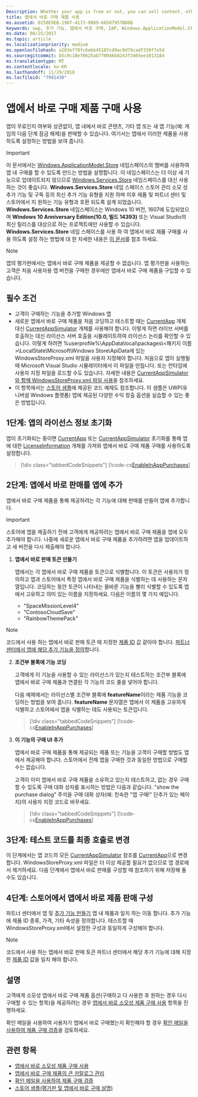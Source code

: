 ```yaml
---
Description: Whether your app is free or not, you can sell content, other apps, or new app functionality (such as unlocking the next level of a game) from right within the app. Here we show you how to enable these products in your app.
title: 앱에서 바로 구매 제품 사용
ms.assetid: D158E9EB-1907-4173-9889-66507957BD6B
keywords: uwp, 추가 기능, 앱에서 바로 구매, IAP, Windows.ApplicationModel.Store
ms.date: 08/25/2017
ms.topic: article
ms.localizationpriority: medium
ms.openlocfilehash: a203ef79fc6ebb45107cd9ac9d79cadf330f7a5d
ms.sourcegitcommit: b5c9c18e70625ab770946b8243f3465ee1013184
ms.translationtype: MT
ms.contentlocale: ko-KR
ms.lasthandoff: 11/29/2018
ms.locfileid: "7991430"
---
```

# <a name="enable-in-app-product-purchases"></a>앱에서 바로 구매 제품 구매 사용

앱이 무료인지 여부와 상관없이, 앱 내에서 바로 콘텐츠, 기타 앱 또는 새 앱 기능(예: 게임의 다음 단계 잠금 해제)을 판매할 수 있습니다. 여기서는 앱에서 이러한 제품을 사용하도록 설정하는 방법을 보여 줍니다.

> [!IMPORTANT]
> 이 문서에서는 [Windows.ApplicationModel.Store](https://msdn.microsoft.com/library/windows/apps/windows.applicationmodel.store.aspx) 네임스페이스의 멤버를 사용하여 앱 내 구매를 할 수 있도록 만드는 방법을 설명합니다. 이 네임스페이스는 더 이상 새 기능으로 업데이트되지 않으므로 [Windows.Services.Store](https://msdn.microsoft.com/library/windows/apps/windows.services.store.aspx) 네임스페이스를 대신 사용하는 것이 좋습니다. **Windows.Services.Store** 네임 스페이스 스토어 관리 소모 성 추가 기능 및 구독 등의 최신 추가 기능 유형을 지원 하며 이후 제품 및 파트너 센터 및 스토어에서 지 원하는 기능 유형과 호환 되도록 설계 되었습니다. **Windows.Services.Store** 네임스페이스는 Windows 10 버전, 1607에 도입되었으며 **Windows 10 Anniversary Edition(10.0, 빌드 14393)** 또는 Visual Studio의 최신 릴리스를 대상으로 하는 프로젝트에만 사용할 수 있습니다. **Windows.Services.Store** 네임 스페이스를 사용 하 여 앱에서 바로 제품 구매를 사용 하도록 설정 하는 방법에 대 한 자세한 내용은 [이 문서](enable-in-app-purchases-of-apps-and-add-ons.md)를 참조 하세요.

> [!NOTE]
> 앱의 평가판에서는 앱에서 바로 구매 제품을 제공할 수 없습니다. 앱 평가판을 사용하는 고객은 처음 사용자용 앱 버전을 구매한 경우에만 앱에서 바로 구매 제품을 구입할 수 있습니다.

## <a name="prerequisites"></a>필수 조건

-   고객이 구매하는 기능을 추가할 Windows 앱
-   새로운 앱에서 바로 구매 제품을 처음 코딩하고 테스트할 때는 [CurrentApp](https://msdn.microsoft.com/library/windows/apps/hh779765) 개체 대신 [CurrentAppSimulator](https://msdn.microsoft.com/library/windows/apps/hh779766) 개체를 사용해야 합니다. 이렇게 하면 라이브 서버를 호출하는 대신 라이선스 서버 호출을 시뮬레이트하여 라이선스 논리를 확인할 수 있습니다. 이렇게 하려면 %userprofile%\\AppData\\local\\packages\\&lt;패키지 이름&gt;\\LocalState\\Microsoft\\Windows Store\\ApiData에 있는 WindowsStoreProxy.xml 파일을 사용자 지정해야 합니다. 처음으로 앱이 실행될 때 Microsoft Visual Studio 시뮬레이터에서 이 파일을 만듭니다. 또는 런타임에 사용자 지정 파일을 로드할 수도 있습니다. 자세한 내용은 [CurrentAppSimulator와 함께 WindowsStoreProxy.xml 파일 사용](in-app-purchases-and-trials-using-the-windows-applicationmodel-store-namespace.md#proxy)을 참조하세요.
-   이 항목에서는 [스토어 샘플](https://github.com/Microsoft/Windows-universal-samples/tree/win10-1507/Samples/Store)에 제공된 코드 예제도 참조합니다. 이 샘플은 UWP(유니버설 Windows 플랫폼) 앱에 제공된 다양한 수익 창출 옵션을 실습할 수 있는 좋은 방법입니다.

## <a name="step-1-initialize-the-license-info-for-your-app"></a>1단계: 앱의 라이선스 정보 초기화

앱이 초기화되는 중이면 [CurrentApp](https://msdn.microsoft.com/library/windows/apps/hh779765) 또는 [CurrentAppSimulator](https://msdn.microsoft.com/library/windows/apps/hh779766) 초기화를 통해 앱에 대한 [LicenseInformation](https://msdn.microsoft.com/library/windows/apps/br225157) 개체를 가져와 앱에서 바로 구매 제품 구매를 사용하도록 설정합니다.

> [!div class="tabbedCodeSnippets"]
[!code-cs[EnableInAppPurchases](./code/InAppPurchasesAndLicenses/cs/EnableInAppPurchases.cs#InitializeLicenseTest)]

## <a name="step-2-add-the-in-app-offers-to-your-app"></a>2단계: 앱에서 바로 판매를 앱에 추가

앱에서 바로 구매 제품을 통해 제공하려는 각 기능에 대해 판매를 만들어 앱에 추가합니다.

> [!IMPORTANT]
> 스토어에 앱을 제출하기 전에 고객에게 제공하려는 앱에서 바로 구매 제품을 앱에 모두 추가해야 합니다. 나중에 새로운 앱에서 바로 구매 제품을 추가하려면 앱을 업데이트하고 새 버전을 다시 제출해야 합니다.

1.  **앱에서 바로 판매 토큰 만들기**

    앱에서는 각 앱에서 바로 구매 제품을 토큰으로 식별합니다. 이 토큰은 사용자가 정의하고 앱과 스토어에서 특정 앱에서 바로 구매 제품을 식별하는 데 사용하는 문자열입니다. 코딩하는 동안 토큰이 나타내는 올바른 기능을 빨리 식별할 수 있도록 앱에서 고유하고 의미 있는 이름을 지정하세요. 다음은 이름의 몇 가지 예입니다.

    * "SpaceMissionLevel4"
    * "ContosoCloudSave"
    * "RainbowThemePack"

  > [!NOTE]
  > 코드에서 사용 하는 앱에서 바로 판매 토큰 때 지정한 [제품 ID](../publish/set-your-add-on-product-id.md#product-id) 값 같아야 합니다. [파트너 센터에서 앱에 해당 추가 기능을 정의](../publish/add-on-submissions.md)합니다.

2.  **조건부 블록에 기능 코딩**

    고객에게 이 기능을 사용할 수 있는 라이선스가 있는지 테스트하는 조건부 블록에 앱에서 바로 구매 제품과 연결된 각 기능의 코드 줄을 넣어야 합니다.

    다음 예제에서는 라이선스별 조건부 블록에 **featureName**이라는 제품 기능을 코딩하는 방법을 보여 줍니다. **featureName** 문자열은 앱에서 이 제품을 고유하게 식별하고 스토어에서 앱을 식별하는 데도 사용되는 토큰입니다.

    > [!div class="tabbedCodeSnippets"]
    [!code-cs[EnableInAppPurchases](./code/InAppPurchasesAndLicenses/cs/EnableInAppPurchases.cs#CodeFeature)]

3.  **이 기능의 구매 UI 추가**

    앱에서 바로 구매 제품을 통해 제공되는 제품 또는 기능을 고객이 구매할 방법도 앱에서 제공해야 합니다. 스토어에서 전체 앱을 구매한 것과 동일한 방법으로 구매할 수는 없습니다.

    고객이 이미 앱에서 바로 구매 제품을 소유하고 있는지 테스트하고, 없는 경우 구매할 수 있도록 구매 대화 상자를 표시하는 방법은 다음과 같습니다. "show the purchase dialog" 주석을 구매 대화 상자(예: 친숙한 "앱 구매!" 단추가 있는 페이지)의 사용자 지정 코드로 바꾸세요.

    > [!div class="tabbedCodeSnippets"]
    [!code-cs[EnableInAppPurchases](./code/InAppPurchasesAndLicenses/cs/EnableInAppPurchases.cs#BuyFeature)]

## <a name="step-3-change-the-test-code-to-the-final-calls"></a>3단계: 테스트 코드를 최종 호출로 변경

이 단계에서는 앱 코드의 모든 [CurrentAppSimulator](https://msdn.microsoft.com/library/windows/apps/hh779766) 참조를 [CurrentApp](https://msdn.microsoft.com/library/windows/apps/hh779765)으로 변경합니다. WindowsStoreProxy.xml 파일은 더 이상 제공할 필요가 없으므로 앱 경로에서 제거하세요. 다음 단계에서 앱에서 바로 판매를 구성할 때 참조하기 위해 저장해 둘 수도 있습니다.

## <a name="step-4-configure-the-in-app-product-offer-in-the-store"></a>4단계: 스토어에서 앱에서 바로 제품 판매 구성

파트너 센터에서 앱 및 [추가 기능 만들기](../publish/add-on-submissions.md) 앱 내 제품과 일치 하는 이동 합니다. 추가 기능에 제품 ID 종류, 가격, 기타 속성을 정의합니다. 테스트할 때 WindowsStoreProxy.xml에서 설정한 구성과 동일하게 구성해야 합니다.

  > [!NOTE]
  > 코드에서 사용 하는 앱에서 바로 판매 토큰 파트너 센터에서 해당 추가 기능에 대해 지정한 [제품 ID](../publish/set-your-add-on-product-id.md#product-id) 값을 일치 해야 합니다.

## <a name="remarks"></a>설명

고객에게 소모성 앱에서 바로 구매 제품 옵션(구매하고 다 사용한 후 원하는 경우 다시 구매할 수 있는 항목)을 제공하려는 경우 [앱에서 바로 소모성 제품 구매 사용](enable-consumable-in-app-product-purchases.md) 항목을 진행하세요.

확인 메일을 사용하여 사용자가 앱에서 바로 구매했는지 확인해야 할 경우 [확인 메일을 사용하여 제품 구매 검증](use-receipts-to-verify-product-purchases.md)을 검토하세요.

## <a name="related-topics"></a>관련 항목


* [앱에서 바로 소모성 제품 구매 사용](enable-consumable-in-app-product-purchases.md)
* [앱에서 바로 구매 제품의 큰 카탈로그 관리](manage-a-large-catalog-of-in-app-products.md)
* [확인 메일을 사용하여 제품 구매 검증](use-receipts-to-verify-product-purchases.md)
* [스토어 샘플(평가판 및 앱에서 바로 구매 설명)](https://github.com/Microsoft/Windows-universal-samples/tree/win10-1507/Samples/Store)
